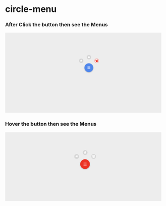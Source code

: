 # circle-menu

### After Click the button then see the Menus
![Screenshot](click_open.png)


### Hover the button then see the Menus
![Screenshot](hover_open.png)

